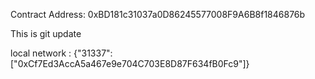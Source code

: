 Contract Address: 0xBD181c31037a0D86245577008F9A6B8f1846876b

This is git update

local network : {"31337":["0xCf7Ed3AccA5a467e9e704C703E8D87F634fB0Fc9"]}

